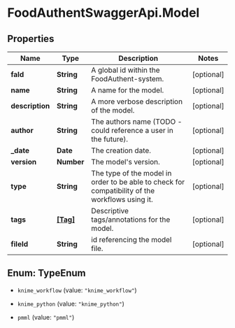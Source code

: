 # FoodAuthentSwaggerApi.Model

## Properties
Name | Type | Description | Notes
------------ | ------------- | ------------- | -------------
**faId** | **String** | A global id within the FoodAuthent-system. | [optional] 
**name** | **String** | A name for the model. | [optional] 
**description** | **String** | A more verbose description of the model. | [optional] 
**author** | **String** | The authors name (TODO - could reference a user in the future). | [optional] 
**_date** | **Date** | The creation date. | [optional] 
**version** | **Number** | The model&#39;s version. | [optional] 
**type** | **String** | The type of the model in order to be able to check for compatibility of the workflows using it. | [optional] 
**tags** | [**[Tag]**](Tag.md) | Descriptive tags/annotations for the model. | [optional] 
**fileId** | **String** | id referencing the model file. | [optional] 


<a name="TypeEnum"></a>
## Enum: TypeEnum


* `knime_workflow` (value: `"knime_workflow"`)

* `knime_python` (value: `"knime_python"`)

* `pmml` (value: `"pmml"`)




